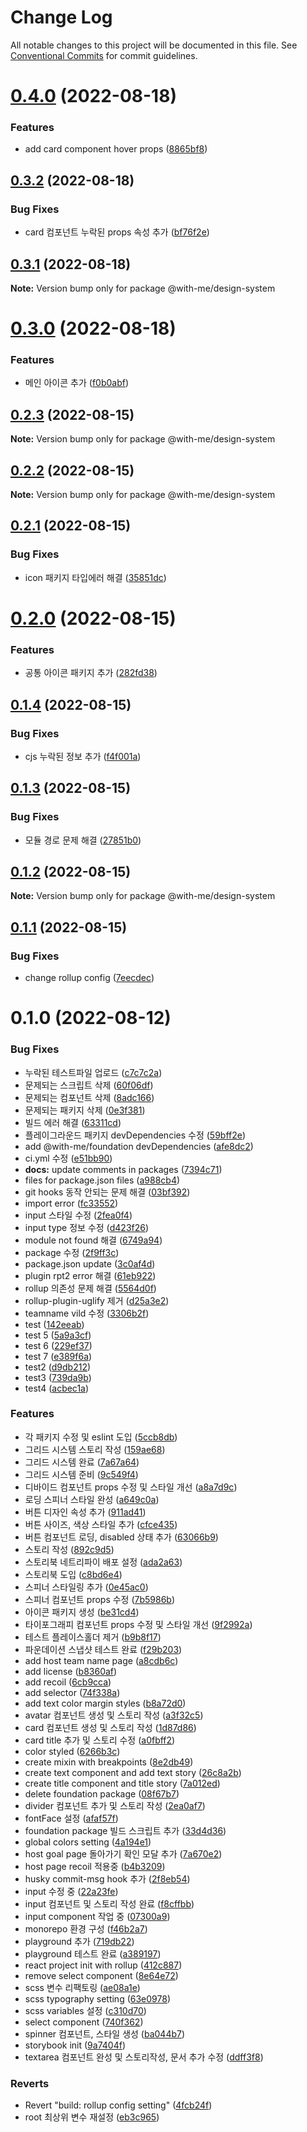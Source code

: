 # Change Log

All notable changes to this project will be documented in this file.
See [Conventional Commits](https://conventionalcommits.org) for commit guidelines.

# [0.4.0](https://github.com/Team-WithMe/WithMe_UI/compare/v0.3.2...v0.4.0) (2022-08-18)


### Features

* add card component hover props ([8865bf8](https://github.com/Team-WithMe/WithMe_UI/commit/8865bf81872b2a67fe060b935f56bdcadbecfc41))





## [0.3.2](https://github.com/Team-WithMe/WithMe_UI/compare/v0.3.1...v0.3.2) (2022-08-18)


### Bug Fixes

* card 컴포넌트 누락된 props 속성 추가 ([bf76f2e](https://github.com/Team-WithMe/WithMe_UI/commit/bf76f2ebdd19b54afa009743024c657651006f9f))





## [0.3.1](https://github.com/Team-WithMe/WithMe_UI/compare/v0.3.0...v0.3.1) (2022-08-18)

**Note:** Version bump only for package @with-me/design-system





# [0.3.0](https://github.com/Team-WithMe/WithMe_UI/compare/v0.2.3...v0.3.0) (2022-08-18)


### Features

* 메인 아이콘 추가 ([f0b0abf](https://github.com/Team-WithMe/WithMe_UI/commit/f0b0abf433a7bd3a1e4a7c1347a545fa1877bdcb))





## [0.2.3](https://github.com/Team-WithMe/WithMe_UI/compare/v0.2.2...v0.2.3) (2022-08-15)

**Note:** Version bump only for package @with-me/design-system





## [0.2.2](https://github.com/Team-WithMe/WithMe_UI/compare/v0.2.1...v0.2.2) (2022-08-15)

**Note:** Version bump only for package @with-me/design-system





## [0.2.1](https://github.com/Team-WithMe/WithMe_UI/compare/v0.2.0...v0.2.1) (2022-08-15)


### Bug Fixes

* icon 패키지 타입에러 해결 ([35851dc](https://github.com/Team-WithMe/WithMe_UI/commit/35851dce2bb1f4d72fad7c0ce6333541d7b0117c))





# [0.2.0](https://github.com/Team-WithMe/WithMe_UI/compare/v0.1.4...v0.2.0) (2022-08-15)


### Features

* 공통 아이콘 패키지 추가 ([282fd38](https://github.com/Team-WithMe/WithMe_UI/commit/282fd386d699ca612a1f0f24d59c0f089614118a))





## [0.1.4](https://github.com/Team-WithMe/WithMe_UI/compare/v0.1.3...v0.1.4) (2022-08-15)


### Bug Fixes

* cjs 누락된 정보 추가 ([f4f001a](https://github.com/Team-WithMe/WithMe_UI/commit/f4f001a9cb7125d32708d2a73c6d7c4a337ee63e))





## [0.1.3](https://github.com/Team-WithMe/WithMe_UI/compare/v0.1.2...v0.1.3) (2022-08-15)


### Bug Fixes

* 모듈 경로 문제 해결 ([27851b0](https://github.com/Team-WithMe/WithMe_UI/commit/27851b0fb1bc562912e301476e53ba946815a2b8))





## [0.1.2](https://github.com/Team-WithMe/WithMe_UI/compare/v0.1.1...v0.1.2) (2022-08-15)

**Note:** Version bump only for package @with-me/design-system





## [0.1.1](https://github.com/Team-WithMe/WithMe_UI/compare/v0.1.0...v0.1.1) (2022-08-15)


### Bug Fixes

* change rollup config ([7eecdec](https://github.com/Team-WithMe/WithMe_UI/commit/7eecdec4fdb59fda13b8a43198bac885d6fec3b0))





# 0.1.0 (2022-08-12)


### Bug Fixes

* 누락된 테스트파일 업로드 ([c7c7c2a](https://github.com/Team-WithMe/WithMe_UI/commit/c7c7c2a8ad1a2e0a6b01888e49376e7c17d14d40))
* 문제되는 스크립트 삭제 ([60f06df](https://github.com/Team-WithMe/WithMe_UI/commit/60f06df9a7c552d934487567642f9c7c13eb85f9))
* 문제되는 컴포넌트 삭제 ([8adc166](https://github.com/Team-WithMe/WithMe_UI/commit/8adc166c7e2c13b32f2c26a9c64aeb43d775595f))
* 문제되는 패키지 삭제 ([0e3f381](https://github.com/Team-WithMe/WithMe_UI/commit/0e3f3811dd68053e1b72e2ebd0e51690a45c1ead))
* 빌드 에러 해결 ([63311cd](https://github.com/Team-WithMe/WithMe_UI/commit/63311cd872841dd32c763c302dd1a0dab6345b96))
* 플레이그라운드 패키지 devDependencies 수정 ([59bff2e](https://github.com/Team-WithMe/WithMe_UI/commit/59bff2e720534aaffa78b3ae5c629259829c8fdd))
* add @with-me/foundation devDependencies ([afe8dc2](https://github.com/Team-WithMe/WithMe_UI/commit/afe8dc22c537c774c351e447141707fcd208f156))
* ci.yml 수정 ([e51bb90](https://github.com/Team-WithMe/WithMe_UI/commit/e51bb90919e0dc2c920d0bfeab75b78da1adde61))
* **docs:** update comments in packages ([7394c71](https://github.com/Team-WithMe/WithMe_UI/commit/7394c71c168c1264294c6481fb87c1f466f9aefd))
* files for package.json files ([a988cb4](https://github.com/Team-WithMe/WithMe_UI/commit/a988cb44c21552ede5e7950e09bf229e37b4c4f2))
* git hooks 동작 안되는 문제 해결 ([03bf392](https://github.com/Team-WithMe/WithMe_UI/commit/03bf392e40a4690eef512272e1955773d6dbe421))
* import error ([fc33552](https://github.com/Team-WithMe/WithMe_UI/commit/fc33552dd75ceacf61e5c64ca57d0ff853dacbc1))
* input 스타일 수정 ([2fea0f4](https://github.com/Team-WithMe/WithMe_UI/commit/2fea0f43ca45ab677cd1a57fa0f2df3f87b8b5ff))
* input type 정보 수정 ([d423f26](https://github.com/Team-WithMe/WithMe_UI/commit/d423f2659fb0dc6d552eea961422f4f42640c006))
* module not found 해결 ([6749a94](https://github.com/Team-WithMe/WithMe_UI/commit/6749a94722469f322f12769a1dbb77351d54f4aa))
* package 수정 ([2f9ff3c](https://github.com/Team-WithMe/WithMe_UI/commit/2f9ff3c9ee90be0a4644cba1c6174c8028fdac65))
* package.json update ([3c0af4d](https://github.com/Team-WithMe/WithMe_UI/commit/3c0af4d717874cb1c6f60055f8781610a0e0c578))
* plugin rpt2 error 해결 ([61eb922](https://github.com/Team-WithMe/WithMe_UI/commit/61eb9220bd7420901549aab2069f1a9d509a2da3))
* rollup 의존성 문제 해결 ([5564d0f](https://github.com/Team-WithMe/WithMe_UI/commit/5564d0f61336371493c768899a3531d150f434d3))
* rollup-plugin-uglify 제거 ([d25a3e2](https://github.com/Team-WithMe/WithMe_UI/commit/d25a3e23f4b2bb5edfc7a352509b8e0c12e57cc7))
* teamname vild 수정 ([3306b2f](https://github.com/Team-WithMe/WithMe_UI/commit/3306b2ff363daf4334c90f5d2faffa3f3693e526))
* test ([142eeab](https://github.com/Team-WithMe/WithMe_UI/commit/142eeab4c16f61f5ddea49fef8f823cd920ba5c0))
* test 5 ([5a9a3cf](https://github.com/Team-WithMe/WithMe_UI/commit/5a9a3cfabdfd66879c61e2a4ff3e413269c6bfe7))
* test 6 ([229ef37](https://github.com/Team-WithMe/WithMe_UI/commit/229ef37cb435f964ebeb21ed52b80010ec9cc590))
* test 7 ([e389f6a](https://github.com/Team-WithMe/WithMe_UI/commit/e389f6a17e48a7511babd2bd5730727510e32ff1))
* test2 ([d9db212](https://github.com/Team-WithMe/WithMe_UI/commit/d9db21277f84046adc4cc7924aee5dd1157c1339))
* test3 ([739da9b](https://github.com/Team-WithMe/WithMe_UI/commit/739da9b8434519ef31d64d30b834cdaf0f7884ce))
* test4 ([acbec1a](https://github.com/Team-WithMe/WithMe_UI/commit/acbec1a0913b22ee5973846e1ac719c77e0fe551))


### Features

* 각 패키지 수정 및 eslint 도입 ([5ccb8db](https://github.com/Team-WithMe/WithMe_UI/commit/5ccb8dba4c063a20c03d7dd71c727dec0b3a00ea))
* 그리드 시스템 스토리 작성 ([159ae68](https://github.com/Team-WithMe/WithMe_UI/commit/159ae68a080a9678d8253adbe9fca813b5686989))
* 그리드 시스템 완료 ([7a67a64](https://github.com/Team-WithMe/WithMe_UI/commit/7a67a641f11296089978165ac5022d3720dbac0f))
* 그리드 시스템 준비 ([9c549f4](https://github.com/Team-WithMe/WithMe_UI/commit/9c549f490c1fa181e1916bea271845831942b757))
* 디바이드 컴포넌트 props 수정 및 스타일 개선 ([a8a7d9c](https://github.com/Team-WithMe/WithMe_UI/commit/a8a7d9cb918fa53a00ff92b6086db0145d1322cb))
* 로딩 스피너 스타일 완성 ([a649c0a](https://github.com/Team-WithMe/WithMe_UI/commit/a649c0a748f322f16c6796e05003a814ff01f216))
* 버튼 디자인 속성 추가 ([911ad41](https://github.com/Team-WithMe/WithMe_UI/commit/911ad414e6cadd7a3547e82fb13baf59c2747f07))
* 버튼 사이즈, 색상 스타일 추가 ([cfce435](https://github.com/Team-WithMe/WithMe_UI/commit/cfce435b2eebd9ec0a097f5b9a747eabd962ef82))
* 버튼 컴포넌트 로딩, disabled 상태 추가 ([63066b9](https://github.com/Team-WithMe/WithMe_UI/commit/63066b9bceb06f5a1d033d6aa5c182ac8d518b3c))
* 스토리 작성 ([892c9d5](https://github.com/Team-WithMe/WithMe_UI/commit/892c9d528bc8cd9be2623735fa02709ec2e9fe60))
* 스토리북 네트리파이 배포 설정 ([ada2a63](https://github.com/Team-WithMe/WithMe_UI/commit/ada2a63a189a33f68e72b292dab2cf932b41b853))
* 스토리북 도입 ([c8bd6e4](https://github.com/Team-WithMe/WithMe_UI/commit/c8bd6e459528da09500e46a3ad77e02635482830))
* 스피너 스타일링 추가 ([0e45ac0](https://github.com/Team-WithMe/WithMe_UI/commit/0e45ac0d80893137d0f8ee2e40e85382eacab4bf))
* 스피너 컴포넌트 props 수정 ([7b5986b](https://github.com/Team-WithMe/WithMe_UI/commit/7b5986b89689c4cc63aa2ad6da759745d9d09ac5))
* 아이콘 패키지 생성 ([be31cd4](https://github.com/Team-WithMe/WithMe_UI/commit/be31cd4b7c01b41781b6a34583ab65ccae3d1eb2))
* 타이포그래피 컴포넌트 props 수정 및 스타일 개선 ([9f2992a](https://github.com/Team-WithMe/WithMe_UI/commit/9f2992a6403d792bfe27d64d46e750965db5651b))
* 테스트 플레이스홀더 제거 ([b9b8f17](https://github.com/Team-WithMe/WithMe_UI/commit/b9b8f17741e3b0f758b6e9e5e171dd56190527db))
* 파운데이션 스냅샷 테스트 완료 ([f29b203](https://github.com/Team-WithMe/WithMe_UI/commit/f29b2035567a914996423c116c249e1cfa320197))
* add host team name page ([a8cdb6c](https://github.com/Team-WithMe/WithMe_UI/commit/a8cdb6c49b7eaef279c60ed63ecaa09b8ddb497b))
* add license ([b8360af](https://github.com/Team-WithMe/WithMe_UI/commit/b8360afa1db3b29124c93459485e218a9a9d80fb))
* add recoil ([6cb9cca](https://github.com/Team-WithMe/WithMe_UI/commit/6cb9cca821efa8f7c788b19c2d8b3babac002550))
* add selector ([74f338a](https://github.com/Team-WithMe/WithMe_UI/commit/74f338ae204e5f31fc1014bfff94d170fe969ba3))
* add text color margin styles ([b8a72d0](https://github.com/Team-WithMe/WithMe_UI/commit/b8a72d082378924bc14e4e3b9aac882fccdf0c19))
* avatar 컴포넌트 생성 및 스토리 작성 ([a3f32c5](https://github.com/Team-WithMe/WithMe_UI/commit/a3f32c5fbdcde21db3a20aedaa5b163956790ca6))
* card 컴포넌트 생성 및 스토리 작성 ([1d87d86](https://github.com/Team-WithMe/WithMe_UI/commit/1d87d860b34ad8e0ca19010ddc89d2f4a26b3fcd))
* card title 추가 및 스토리 수정 ([a0fbff2](https://github.com/Team-WithMe/WithMe_UI/commit/a0fbff2c6d5d368922917927dd1a68d4df35e683))
* color styled ([6266b3c](https://github.com/Team-WithMe/WithMe_UI/commit/6266b3c38b7b024470bc51cabfb3e21bad6c0662))
* create mixin with breakpoints ([8e2db49](https://github.com/Team-WithMe/WithMe_UI/commit/8e2db497a3e64a42c736c594f43f59c7b36607d1))
* create text component and add text story ([26c8a2b](https://github.com/Team-WithMe/WithMe_UI/commit/26c8a2ba4e3893e7b8d0c64033ccfa8a5a39cba3))
* create title component and title story ([7a012ed](https://github.com/Team-WithMe/WithMe_UI/commit/7a012eda177d9f95a0509f6bb04663a44b4770d8))
* delete foundation package ([08f67b7](https://github.com/Team-WithMe/WithMe_UI/commit/08f67b7e810cec98684acfddff01f37b510ba87b))
* divider 컴포넌트 추가 및 스토리 작성 ([2ea0af7](https://github.com/Team-WithMe/WithMe_UI/commit/2ea0af7fc3cb8e46ecb320ead2b07c5f47445801))
* fontFace 설정 ([afaf57f](https://github.com/Team-WithMe/WithMe_UI/commit/afaf57f36bcc3f66a271118bdc550f28ff68ef0f))
* foundation package 빌드 스크립트 추가 ([33d4d36](https://github.com/Team-WithMe/WithMe_UI/commit/33d4d3613db6263b0d97bbc80c8caf7c77a39e3a))
* global colors setting ([4a194e1](https://github.com/Team-WithMe/WithMe_UI/commit/4a194e185244c3c9a9b246032cc465d1a37ce3af))
* host goal page 돌아가기 확인 모달 추가 ([7a670e2](https://github.com/Team-WithMe/WithMe_UI/commit/7a670e24cc04cf7979b80c358e00de7a384f7395))
* host page recoil 적용중 ([b4b3209](https://github.com/Team-WithMe/WithMe_UI/commit/b4b3209f637cbcc2d93ecf1287ff4aa8a3520f3b))
* husky commit-msg hook 추가 ([2f8eb54](https://github.com/Team-WithMe/WithMe_UI/commit/2f8eb546b138adcad64049df60499235c1394b1a))
* input 수정 중 ([22a23fe](https://github.com/Team-WithMe/WithMe_UI/commit/22a23fea841a2aef0aa72e099c37f5a475747a81))
* input 컴포넌트 및 스토리 작성 완료 ([f8cffbb](https://github.com/Team-WithMe/WithMe_UI/commit/f8cffbb3b8c6fc43da8a4697a00e44d14827d87d))
* input component 작업 중 ([07300a9](https://github.com/Team-WithMe/WithMe_UI/commit/07300a9090a9c2ba1f627180b83085786f16b979))
* monorepo 환경 구성 ([f46b2a7](https://github.com/Team-WithMe/WithMe_UI/commit/f46b2a7cc5892ba47644a0bbf04f956e4ff66bcf))
* playground 추가 ([719db22](https://github.com/Team-WithMe/WithMe_UI/commit/719db22d1fb45eabe00244677d515b1de62a5b0b))
* playground 테스트 완료 ([a389197](https://github.com/Team-WithMe/WithMe_UI/commit/a3891974c42d215d3a4711deea46f11270a611b4))
* react project init with rollup ([412c887](https://github.com/Team-WithMe/WithMe_UI/commit/412c887a0cf4528a910f0bb65ef88e54c848402a))
* remove select component ([8e64e72](https://github.com/Team-WithMe/WithMe_UI/commit/8e64e72817519bf76132811ff272a46d91bf32ec))
* scss 변수 리팩토링 ([ae08a1e](https://github.com/Team-WithMe/WithMe_UI/commit/ae08a1e94fe5b6e9006af76002a751064f246067))
* scss typography setting ([63e0978](https://github.com/Team-WithMe/WithMe_UI/commit/63e097854e29e778b71ad756906bf52a62c9d466))
* scss variables 설정 ([c310d70](https://github.com/Team-WithMe/WithMe_UI/commit/c310d7029c6dd6baf1247505adf76e00a6514c8b))
* select component ([740f362](https://github.com/Team-WithMe/WithMe_UI/commit/740f36218a818b688c5b88a6fd0608e1f9ac3ca9))
* spinner 컴포넌트, 스타일 생성 ([ba044b7](https://github.com/Team-WithMe/WithMe_UI/commit/ba044b768656174da0d2132655b8ef07a098156f))
* storybook init ([9a7404f](https://github.com/Team-WithMe/WithMe_UI/commit/9a7404f64d12e5125a9b0a4e49cf8f05d7b5e11e))
* textarea 컴포넌트 완성 및 스토리작성, 문서 추가 수정 ([ddff3f8](https://github.com/Team-WithMe/WithMe_UI/commit/ddff3f8b0edb8695f1c2bd231f116db229f5eb11))


### Reverts

* Revert "build: rollup config setting" ([4fcb24f](https://github.com/Team-WithMe/WithMe_UI/commit/4fcb24f45d9a9b45b0d5ff8d9796ef9339777613))
* root 최상위 변수 재설정 ([eb3c965](https://github.com/Team-WithMe/WithMe_UI/commit/eb3c9654ef0fcd666027ec0a9d21f4d2855cbbb4))
